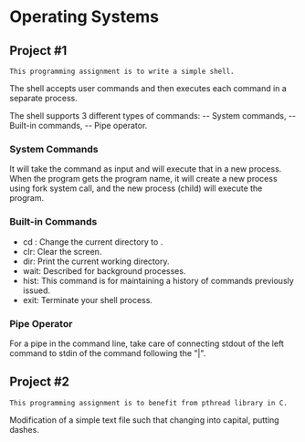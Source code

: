 # Operating Systems

## Project #1
    This programming assignment is to write a simple shell.
The shell accepts user commands and then executes each command in a separate process.

The shell supports 3 different types of commands:
-- System commands,
-- Built-in commands,
-- Pipe operator.

### System Commands
  It will take the command as input and will execute that in a new process. When the program
  gets the program name, it will create a new process using fork system call, and the new
  process (child) will execute the program.

### Built-in Commands
  - cd <directory>: Change the current directory to <directory>.
  - clr: Clear the screen.
  - dir: Print the current working directory.
  - wait: Described for background processes.
  - hist: This command is for maintaining a history of commands previously issued.
  - exit: Terminate your shell process.
  
### Pipe Operator
For a pipe in the command line, take care of connecting stdout of the left command to stdin of the command following the "|".

## Project #2
    This programming assignment is to benefit from pthread library in C.
Modification of a simple text file such that changing into capital, putting dashes.
